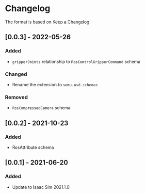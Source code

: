# Changelog

The format is based on [Keep a Changelog](https://keepachangelog.com/en/1.0.0/).

## [0.0.3] - 2022-05-26
### Added
- `gripperJoints` relationship to `RosControlGripperCommand` schema

### Changed
- Rename the extension to `semu.usd.schemas`

### Removed
- `RosCompressedCamera` schema

## [0.0.2] - 2021-10-23
### Added
- RosAttribute schema

## [0.0.1] - 2021-06-20
### Added
- Update to Isaac Sim 2021.1.0
